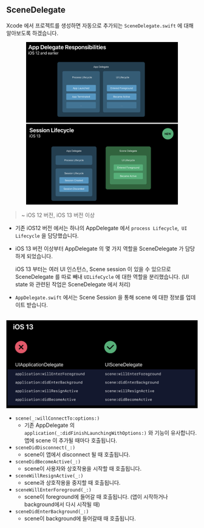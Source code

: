 ## SceneDelegate

Xcode 에서 프로젝트를 생성하면 자동으로 추가되는 `SceneDelegate.swift` 에 대해 알아보도록 하겠습니다.

<div align="center"><img src="./screenshots/scene1.png" width="400"> <img src="./screenshots/scene2.png" width="400"></div>

> ~ iOS 12 버전, iOS 13 버전 이상

- 기존 iOS12 버전 에서는 하나의 AppDelegate 에서 `process Lifecycle`,` UI Lifecycle` 을 담당했습니다.

- iOS 13 버전 이상부터 AppDelegate 의 몇 가지 역할을 SceneDelegate 가 담당하게 되었습니다.

  iOS 13 부터는 여러 UI 인스턴스, Scene session 이 있을 수 있으므로  SceneDelegate  를 따로 빼내 `UILifeCycle` 에 대한 역할을 분리했습니다. (UI state 와 관련된 작업은 SceneDelegate 에서 처리)  

- `AppDelegate.swift` 에서는 Scene Session 을 통해 scene 에 대한 정보를 업데이트 받습니다.

<br/>

<div align="center"><img src="./screenshots/scene3.png" width="600"> </div>


- `scene(_:willConnectTo:options:)`
  - 기존 AppDelegate 의 `application(_:didFinishLaunchingWithOptions:)` 와 기능이 유사합니다. 앱에 scene 이 추가될 때마다 호출됩니다.
- `sceneDidDisconnect(_:)` 
  - scene이 앱에서 disconnect 될 때 호출됩니다. 
- `sceneDidBecomeActive(_:)` 
  - scene이 사용자와 상호작용을 시작할 때 호출됩니다. 
- `sceneWillResignActive(_:)` 
  - scene과 상호작용을 중지할 때 호출됩니다. 
- `sceneWillEnterForeground(_:)` 
  - scene이 foreground에 들어갈 때 호출됩니다. (앱이 시작하거나 background에서 다시 시작될 때)
- `sceneDidEnterBackground(_:)` 
  - scene이 background에 들어갈때 때 호출됩니다.
